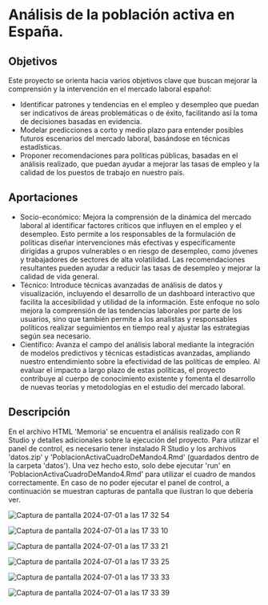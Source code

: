 # Análisis de la población activa en España.

## Objetivos

Este proyecto se orienta hacia varios objetivos clave que buscan mejorar la comprensión y la intervención en el mercado laboral español:

- Identificar patrones y tendencias en el empleo y desempleo que puedan ser indicativos de áreas problemáticas o de éxito, facilitando así la toma de decisiones basadas en evidencia.
- Modelar predicciones a corto y medio plazo para entender posibles futuros escenarios del mercado laboral, basándose en técnicas estadísticas.
- Proponer recomendaciones para políticas públicas, basadas en el análisis realizado, que puedan ayudar a mejorar las tasas de empleo y la calidad de los puestos de trabajo en nuestro país.

## Aportaciones
- Socio-económico: Mejora la comprensión de la dinámica del mercado laboral al identificar factores críticos que influyen en el empleo y el desempleo. Esto permite a los responsables de la formulación de políticas diseñar intervenciones más efectivas y específicamente dirigidas a grupos vulnerables o en riesgo de desempleo, como jóvenes y trabajadores de sectores de alta volatilidad. Las recomendaciones resultantes pueden ayudar a reducir las tasas de desempleo y mejorar la calidad de vida general. 
- Técnico: Introduce técnicas avanzadas de análisis de datos y visualización, incluyendo el desarrollo de un dashboard interactivo que facilita la accesibilidad y utilidad de la información. Este enfoque no solo mejora la comprensión de las tendencias laborales por parte de los usuarios, sino que también permite a los analistas y responsables políticos realizar seguimientos en tiempo real y ajustar las estrategias según sea necesario. 
- Científico: Avanza el campo del análisis laboral mediante la integración de modelos predictivos y técnicas estadísticas avanzadas, ampliando nuestro entendimiento sobre la efectividad de las políticas de empleo. Al evaluar el impacto a largo plazo de estas políticas, el proyecto contribuye al cuerpo de conocimiento existente y fomenta el desarrollo de nuevas teorías y metodologías en el estudio del mercado laboral.

## Descripción

En el archivo HTML 'Memoria' se encuentra el análisis realizado con R Studio y detalles adicionales sobre la ejecución del proyecto. Para utilizar el panel de control, es necesario tener instalado R Studio y los archivos 'datos.zip' y 'PoblacionActivaCuadroDeMando4.Rmd' (guardados dentro de la carpeta 'datos'). Una vez hecho esto, solo debe ejecutar 'run' en 'PoblacionActivaCuadroDeMando4.Rmd' para utilizar el cuadro de mandos correctamente. En caso de no poder ejecutar el panel de control, a continuación se muestran capturas de pantalla que ilustran lo que debería ver.

![Captura de pantalla 2024-07-01 a las 17 32 54](https://github.com/alejandroalemanaleman/Analysis-of-the-active-population-in-Spain/assets/145342887/86ae45e6-cbc4-4b04-ad1d-61be24175ecf)

![Captura de pantalla 2024-07-01 a las 17 33 10](https://github.com/alejandroalemanaleman/Analysis-of-the-active-population-in-Spain/assets/145342887/83fda666-80bb-4512-8a3d-1eb880dd5830)

![Captura de pantalla 2024-07-01 a las 17 33 21](https://github.com/alejandroalemanaleman/Analysis-of-the-active-population-in-Spain/assets/145342887/55fb68fb-70bb-4e20-aa73-373fc476d995)

![Captura de pantalla 2024-07-01 a las 17 33 25](https://github.com/alejandroalemanaleman/Analysis-of-the-active-population-in-Spain/assets/145342887/5706eac6-b3d8-4075-b0d9-e3b98efc75d1)

![Captura de pantalla 2024-07-01 a las 17 33 33](https://github.com/alejandroalemanaleman/Analysis-of-the-active-population-in-Spain/assets/145342887/8bd8c21e-93bc-4dfc-9ba0-2f75ba4f1e2f)

![Captura de pantalla 2024-07-01 a las 17 33 39](https://github.com/alejandroalemanaleman/Analysis-of-the-active-population-in-Spain/assets/145342887/d47c2388-a955-4d4b-8f58-3447747f53f6)

